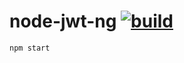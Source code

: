 # node-jwt-ng [![build](https://travis-ci.org/daggerok/angularjs-bookmarks.svg?branch=node-jwt-ng)](https://travis-ci.org/daggerok/angularjs-bookmarks)

```bash
npm start
```
